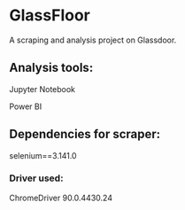 # GlassFloor
A scraping and analysis project on Glassdoor.

## Analysis tools:
Jupyter Notebook

Power BI

## Dependencies for scraper:
selenium==3.141.0

### Driver used:
ChromeDriver 90.0.4430.24
